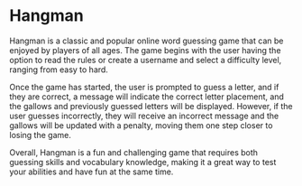 # Hangman

Hangman is a classic and popular online word guessing game that can be enjoyed by players of all ages. The game begins with the user having the option to read the rules or create a username and select a difficulty level, ranging from easy to hard.

Once the game has started, the user is prompted to guess a letter, and if they are correct, a message will indicate the correct letter placement, and the gallows and previously guessed letters will be displayed. However, if the user guesses incorrectly, they will receive an incorrect message and the gallows will be updated with a penalty, moving them one step closer to losing the game.

Overall, Hangman is a fun and challenging game that requires both guessing skills and vocabulary knowledge, making it a great way to test your abilities and have fun at the same time.